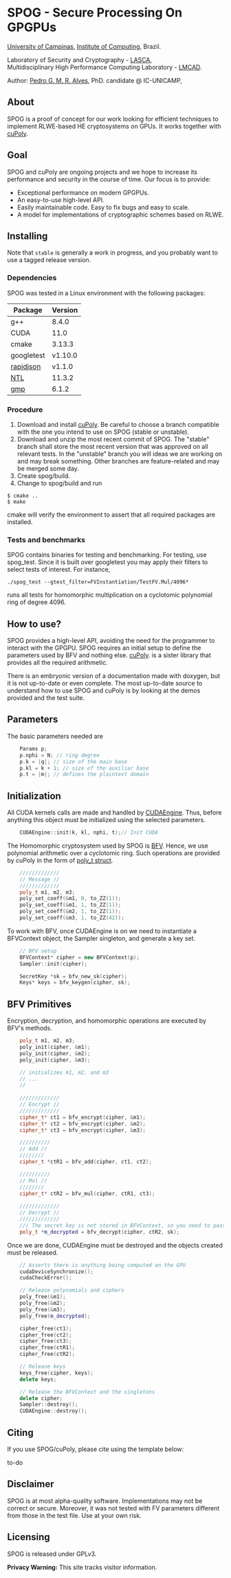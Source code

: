 # SPOG - Secure Processing On GPGPUs

[University of Campinas](http://www.unicamp.br), [Institute of Computing](http://www.ic.unicamp.br), Brazil.

Laboratory of Security and Cryptography - [LASCA](http://www.lasca.ic.unicamp.br),<br>
Multidisciplinary High Performance Computing Laboratory - [LMCAD](http://www.lmcad.ic.unicamp.br). <br>

Author: [Pedro G. M. R. Alves](http://www.iampedro.com), PhD. candidate @ IC-UNICAMP,<br/>

## About

SPOG is a proof of concept for our work looking for efficient techniques to implement RLWE-based HE cryptosystems on GPUs. It works together with [cuPoly](https://github.com/pdroalves/cuPoly).

## Goal
SPOG and cuPoly are ongoing projects and we hope to increase its performance and security in the course of time. Our focus is to provide:

- Exceptional performance on modern GPGPUs.
- An easy-to-use high-level API.
- Easily maintainable code. Easy to fix bugs and easy to scale.
- A model for implementations of cryptographic schemes based on RLWE.

## Installing

Note that `stable` is generally a work in progress, and you probably want to use a tagged release version.

### Dependencies
SPOG was tested in a Linux environment with the following packages:

| Package | Version |
| ------ | ------ |
| g++ | 8.4.0 |
| CUDA | 11.0 |
| cmake | 3.13.3 |
| googletest | v1.10.0 |
| [rapidjson](https://github.com/Tencent/rapidjson) | v1.1.0 | 
| [NTL](https://www.shoup.net/ntl/) | 11.3.2 |
| [gmp](https://gmplib.org/) | 6.1.2 |

### Procedure

1) Download and install [cuPoly](https://github.com/pdroalves/cuPoly). Be careful to choose a branch compatible with the one you intend to use on SPOG (stable or unstable).
2) Download and unzip the most recent commit of SPOG. The "stable" branch shall store the most recent version that was approved on all relevant tests. In the "unstable" branch you will ideas we are working on and may break something. Other branches are feature-related and may be merged some day.
2) Create spog/build.
3) Change to spog/build and run 
```
$ cmake ..
$ make
```

cmake will verify the environment to assert that all required packages are installed.

### Tests and benchmarks

SPOG contains binaries for testing and benchmarking. For testing, use spog_test. Since it is built over googletest you may apply their filters to select tests of interest. For instance,

```
./spog_test --gtest_filter=FVInstantiation/TestFV.Mul/4096*
```

runs all tests for homomorphic multiplication on a cyclotomic polynomial ring of degree 4096.

## How to use?

SPOG provides a high-level API, avoiding the need for the programmer to interact with the GPGPU. SPOG requires an initial setup to define the parameters used by BFV and nothing else. [cuPoly](https://github.com/pdroalves/cupoly). is a sister library that provides all the required arithmetic.

There is an embryonic version of a documentation made with doxygen, but it is not up-to-date or even complete. The most up-to-date source to understand how to use SPOG and cuPoly is by looking at the demos provided and the test suite.

## Parameters

The basic parameters needed are 

```c++
	Params p;
	p.nphi = N; // ring degree
	p.k = |q|; // size of the main base 
	p.kl = k + 1; // size of the auxiliar base
	p.t = |m|; // defines the plaintext domain
```

## Initialization

All CUDA kernels calls are made and handled by [CUDAEngine](https://github.com/pdroalves/cuPoly/blob/master/include/cuPoly/cuda/cudaengine.h). Thus, before anything this object must be initialized using the selected parameters.


```c++
    CUDAEngine::init(k, kl, nphi, t);// Init CUDA
```

The Homomorphic cryptosystem used by SPOG is [BFV](https://eprint.iacr.org/2012/144). Hence, we use polynomial arithmetic over a cyclotomic ring. Such operations are provided by cuPoly in the form of [poly_t struct](https://github.com/pdroalves/cuPoly/blob/master/include/cuPoly/arithmetic/polynomial.h).   
    
```c++
	/////////////
	// Message //
	/////////////
	poly_t m1, m2, m3;
	poly_set_coeff(&m1, 0, to_ZZ(1));	
	poly_set_coeff(&m1, 1, to_ZZ(1));
	poly_set_coeff(&m2, 1, to_ZZ(1));
	poly_set_coeff(&m3, 1, to_ZZ(42));
```

To work with BFV, once CUDAEngine is on we need to instantiate a BFVContext object, the Sampler singleton, and generate a key set. 

```c++
	// BFV setup
	BFVContext* cipher = new BFVContext(p);
	Sampler::init(cipher);

	SecretKey *sk = bfv_new_sk(cipher);
	Keys* keys = bfv_keygen(cipher, sk);

```
  
## BFV Primitives

Encryption, decryption, and homomorphic operations are executed by BFV's methods.

```c++
	poly_t m1, m2, m3;
	poly_init(cipher, &m1);
	poly_init(cipher, &m2);
	poly_init(cipher, &m3);

	// initializes m1, m2, and m3
	// ...
	// 
	
	/////////////
	// Encrypt //
	/////////////
	cipher_t* ct1 = bfv_encrypt(cipher, &m1);
	cipher_t* ct2 = bfv_encrypt(cipher, &m2);
	cipher_t* ct3 = bfv_encrypt(cipher, &m3);

    //////////
	// Add //
	////////
	cipher_t *ctR1 = bfv_add(cipher, ct1, ct2);

	//////////
	// Mul //
	////////	
	cipher_t* ctR2 = bfv_mul(cipher, ctR1, ct3);
  
	/////////////
	// Decrypt //
	/////////////
	/// The secret key is not stored in BFVContext, so you need to pass it as a parameter
	poly_t *m_decrypted = bfv_decrypt(cipher, ctR2, sk);
```

Once we are done, CUDAEngine must be destroyed and the objects created must be released.

```c++
	// Asserts there is anything being computed on the GPU
	cudaDeviceSynchronize();
	cudaCheckError();

	// Release polynomials and ciphers
    poly_free(&m1);
    poly_free(&m2);
    poly_free(&m3);
    poly_free(m_decrypted);

    cipher_free(ct1);
    cipher_free(ct2);
    cipher_free(ct3);
    cipher_free(ctR1);
    cipher_free(ctR2);

    // Release keys
    keys_free(cipher, keys);
    delete keys;

    // Release the BFVContext and the singletons
    delete cipher;
	Sampler::destroy();
	CUDAEngine::destroy();

```

## Citing

If you use SPOG/cuPoly, please cite using the template below:

to-do


## Disclaimer
SPOG is at most alpha-quality software. Implementations may not be correct or secure. Moreover, it was not tested with FV parameters different from those in the test file. Use at your own risk.

## Licensing

SPOG is released under GPLv3.

**Privacy Warning:** This site tracks visitor information.